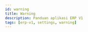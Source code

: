 ```yaml
---
id: warning
title: Warning
description: Panduan aplikasi ERP V1
tags: [erp-v1, settings, warning]
---
```

